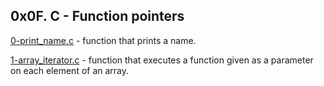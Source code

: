 ## 0x0F. C - Function pointers

[0-print_name.c](./0-print_name.c) - function that prints a name.

[1-array_iterator.c](./1-array_iterator.c) - function that executes a function given as a parameter on each element of an array.


